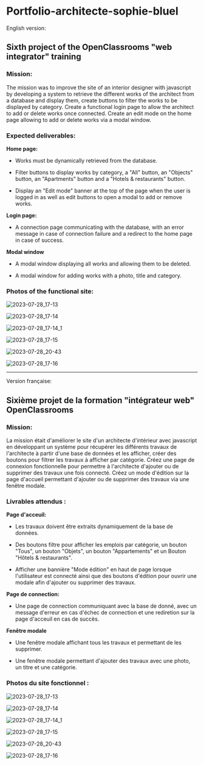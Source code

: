 # Portfolio-architecte-sophie-bluel

 English version:

## Sixth project of the OpenClassrooms "web integrator" training

### Mission:

The mission was to improve the site of an interior designer with javascript by developing a system to retrieve the different
works of the architect from a database and display them, create buttons to filter the works to be displayed by category.
Create a functional login page to allow the architect to add or delete works once connected.
Create an edit mode on the home page allowing to add or delete works via a modal window.

### Expected deliverables:

**Home page:**

  - Works must be dynamically retrieved from the database.

  - Filter buttons to display works by category, a "All" button, an "Objects" button, an "Apartments" button and a
"Hotels & restaurants" button.

  - Display an "Edit mode" banner at the top of the page when the user is logged in as well as edit buttons to open
 a modal to add or remove works.

**Login page:**

  - A connection page communicating with the database, with an error message in case of connection failure and a redirect
 to the home page in case of success.

**Modal window**

  - A modal window displaying all works and allowing them to be deleted.

  - A modal window for adding works with a photo, title and category.

### Photos of the functional site:

![2023-07-28_17-13](https://github.com/w41t3r/Portfolio-architecte-sophie-bluel/assets/35102946/0b7f6ad7-9a84-43cb-89e1-2f0134fd77ec)

![2023-07-28_17-14](https://github.com/w41t3r/Portfolio-architecte-sophie-bluel/assets/35102946/3586fde8-928d-47de-99f6-f0cec117fa9d)

![2023-07-28_17-14_1](https://github.com/w41t3r/Portfolio-architecte-sophie-bluel/assets/35102946/27d16e84-1a81-4f06-a77d-57011929ae5c)

![2023-07-28_17-15](https://github.com/w41t3r/Portfolio-architecte-sophie-bluel/assets/35102946/9972551c-fe54-495b-984a-e8123df869ba)

![2023-07-28_20-43](https://github.com/w41t3r/Portfolio-architecte-sophie-bluel/assets/35102946/ac8d6b69-b268-4d18-be69-ace36aba2114)

![2023-07-28_17-16](https://github.com/w41t3r/Portfolio-architecte-sophie-bluel/assets/35102946/4f7ec903-42a5-43f6-abc5-5080e13a2a54)

_____________________________________________________________________________________________________________________________________

 Version française:

## Sixième projet de la formation "intégrateur web" OpenClassrooms

### Mission:

La mission était d'améliorer le site d'un architecte d'intérieur avec javascript en développant un système pour 
récupérer les différents travaux de l'architecte à partir d'une base de données et les afficher, créer des boutons pour 
filtrer les travaux à afficher par catégorie. Créez une page de connexion fonctionnelle pour permettre à l'architecte
d'ajouter ou de supprimer des travaux une fois connecté. Créez un mode d'édition sur la page d'accueil permettant
d'ajouter ou de supprimer des travaux via une fenêtre modale.

### Livrables attendus :

**Page d'acceuil:**

   - Les travaux doivent être extraits dynamiquement de la base de données.

   - Des boutons filtre pour afficher les emplois par catégorie, un bouton "Tous", un bouton "Objets", un bouton
 "Appartements" et un Bouton "Hôtels & restaurants".

  - Afficher une bannière "Mode édition" en haut de page lorsque l'utilisateur est connecté ainsi que des boutons
 d'édition pour ouvrir une modale afin d'ajouter ou supprimer des travaux.

**Page de connection:**

  - Une page de connection communiquant avec la base de donné, avec un message d'erreur en cas d'échec de connection et une
 rediretion sur la page d'acceuil en cas de succès.

**Fenêtre modale**

  - Une fenêtre modale affichant tous les travaux et permettant de les supprimer.

  - Une fenêtre modale permettant d'ajouter des travaux avec une photo, un titre et une catégorie.

### Photos du site fonctionnel :

![2023-07-28_17-13](https://github.com/w41t3r/Portfolio-architecte-sophie-bluel/assets/35102946/0b7f6ad7-9a84-43cb-89e1-2f0134fd77ec)

![2023-07-28_17-14](https://github.com/w41t3r/Portfolio-architecte-sophie-bluel/assets/35102946/3586fde8-928d-47de-99f6-f0cec117fa9d)

![2023-07-28_17-14_1](https://github.com/w41t3r/Portfolio-architecte-sophie-bluel/assets/35102946/27d16e84-1a81-4f06-a77d-57011929ae5c)

![2023-07-28_17-15](https://github.com/w41t3r/Portfolio-architecte-sophie-bluel/assets/35102946/9972551c-fe54-495b-984a-e8123df869ba)

![2023-07-28_20-43](https://github.com/w41t3r/Portfolio-architecte-sophie-bluel/assets/35102946/ac8d6b69-b268-4d18-be69-ace36aba2114)

![2023-07-28_17-16](https://github.com/w41t3r/Portfolio-architecte-sophie-bluel/assets/35102946/4f7ec903-42a5-43f6-abc5-5080e13a2a54)
